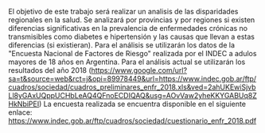 El objetivo de este trabajo será realizar un analisis de las disparidades regionales en la salud. 
Se analizará por provincias y por regiones si existen diferencias significativas en la prevalencia de enfermedades crónicas no transmisibles
como diabetes e hipertensión y las causas que llevan a estas diferencias (si existieran).
Para el análisis se utilizarán los datos de la "Encuesta Nacional de Factores de Riesgo" realizada por el INDEC a adulos mayores de 18 años en Argentina.
Para el análisis actual se utilizarán los resultados del año 2018 
(https://www.google.com/url?sa=t&source=web&rct=j&opi=89978449&url=https://www.indec.gob.ar/ftp/cuadros/sociedad/cuadros_preliminares_enfr_2018.xls&ved=2ahUKEwiSjvbLl8yGAxUQppUCHbLeAQ4QFnoECDIQAQ&usg=AOvVaw2yheKKYGABUq8ZHkNbiPEI)
La encuesta realizada se encuentra disponible en el siguiente enlace: https://www.indec.gob.ar/ftp/cuadros/sociedad/cuestionario_enfr_2018.pdf

